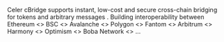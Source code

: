 Celer cBridge supports instant, low-cost and secure cross-chain bridging for tokens and arbitrary messages . Building interoperability between Ethereum <> BSC <> Avalanche <> Polygon <> Fantom <> Arbitrum <> Harmony <> Optimism <> Boba Network <> …